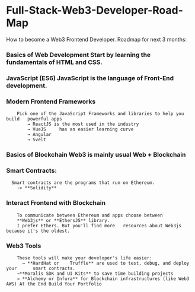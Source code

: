 # Full-Stack-Web3-Developer-Road-Map
How to become a Web3 Frontend Developer. Roadmap for next 3 months:

### Basics of Web Development Start by learning the fundamentals of HTML and CSS.
### JavaScript (ES6) JavaScript is the language of Front-End development.
### Modern Frontend Frameworks 
	    Pick one of the JavaScript Frameworks and libraries to help you build 	powerful apps 
		    → ReactJS is the most used in the industry
		    → VueJS 	has an easier learning curve 
		    → Angular 
		    → Svelt
### Basics of Blockchain Web3 is mainly usual Web + Blockchain
### Smart Contracts: 
      Smart contracts are the programs that run on Ethereum. 	
      	-> **Solidity**
### Interact Frontend with Blockchain 
	    To communicate between Ethereum and apps choose between 	
        **Web3js** or **EthersJS** library.   
        I prefer Ethers. But you'll find more 	resources about Web3js because it's the oldest.
### Web3 Tools 
	    These tools will make your developer's life easier: 
	      → **HardHat or 	Truffle** are used to test, debug, and deploy your 		smart contracts. 	
      	→**Moralis SDK and UI Kits** to save time building projects 
        → **Alchemy or Infura** for Blockchain infrastructures (like Web3 	AWS) At the End Build Your Portfolio
